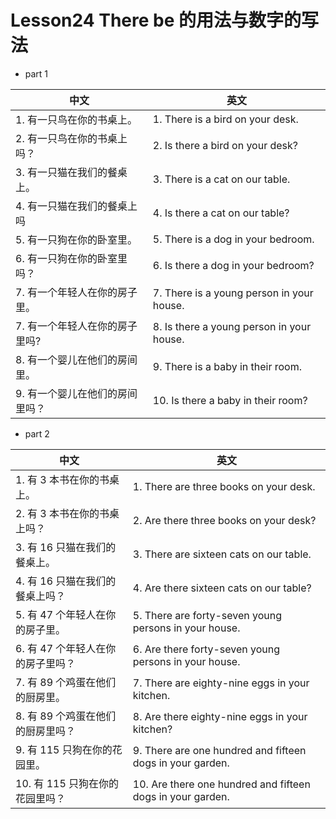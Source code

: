 # Lesson24 There be 的用法与数字的写法

- part 1

| 中文                            | 英文                                      |
| ------------------------------- | ----------------------------------------- |
| 1. 有一只鸟在你的书桌上。       | 1. There is a bird on your desk.          |
| 2. 有一只鸟在你的书桌上吗？     | 2. Is there a bird on your desk?          |
| 3. 有一只猫在我们的餐桌上。     | 3. There is a cat on our table.           |
| 4. 有一只猫在我们的餐桌上吗     | 4. Is there a cat on our table?           |
| 5. 有一只狗在你的卧室里。       | 5. There is a dog in your bedroom.        |
| 6. 有一只狗在你的卧室里吗？     | 6. Is there a dog in your bedroom?        |
| 7. 有一个年轻人在你的房子里。   | 7. There is a young person in your house. |
| 7. 有一个年轻人在你的房子里吗?  | 8. Is there a young person in your house. |
| 8. 有一个婴儿在他们的房间里。   | 9. There is a baby in their room.         |
| 9. 有一个婴儿在他们的房间里吗？ | 10. Is there a baby in their room?        |

- part 2

| 中文                              | 英文                                                       |
| --------------------------------- | ---------------------------------------------------------- |
| 1. 有 3 本书在你的书桌上。        | 1. There are three books on your desk.                     |
| 2. 有 3 本书在你的书桌上吗？      | 2. Are there three books on your desk?                     |
| 3. 有 16 只猫在我们的餐桌上。     | 3. There are sixteen cats on our table.                    |
| 4. 有 16 只猫在我们的餐桌上吗？   | 4. Are there sixteen cats on our table?                    |
| 5. 有 47 个年轻人在你的房子里。   | 5. There are forty-seven young persons in your house.       |
| 6. 有 47 个年轻人在你的房子里吗？ | 6. Are there forty-seven young persons in your house.       |
| 7. 有 89 个鸡蛋在他们的厨房里。   | 7. There are eighty-nine eggs in your kitchen.             |
| 8. 有 89 个鸡蛋在他们的厨房里吗？ | 8. Are there eighty-nine eggs in your kitchen?             |
| 9. 有 115 只狗在你的花园里。      | 9. There are one hundred and fifteen dogs in your garden.  |
| 10. 有 115 只狗在你的花园里吗？   | 10. Are there one hundred and fifteen dogs in your garden. |
